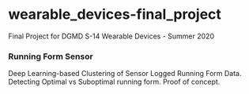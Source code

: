 # wearable_devices-final_project
Final Project for DGMD S-14 Wearable Devices - Summer 2020

### Running Form Sensor 
Deep Learning-based Clustering of Sensor Logged Running Form Data.
Detecting Optimal vs Suboptimal running form.
Proof of concept.

